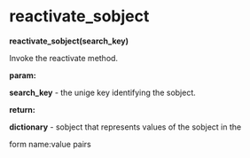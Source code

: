 # reactivate\_sobject

**reactivate\_sobject(search\_key)**

Invoke the reactivate method.

**param:**

**search\_key** - the unige key identifying the sobject.

**return:**

**dictionary** - sobject that represents values of the sobject in the

form name:value pairs
